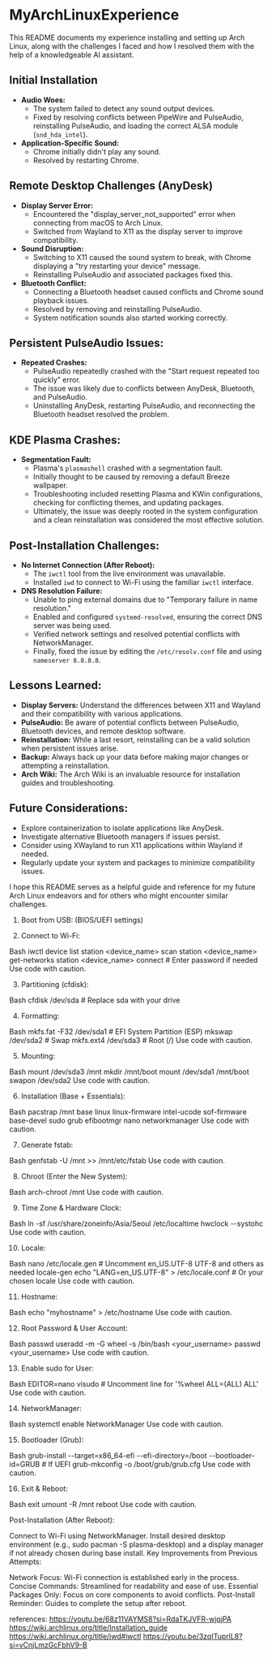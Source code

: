 # MyArchLinuxExperience

This README documents my experience installing and setting up Arch Linux, along with the challenges I faced and how I resolved them with the help of a knowledgeable AI assistant.

## Initial Installation

* **Audio Woes:**
    - The system failed to detect any sound output devices.
    - Fixed by resolving conflicts between PipeWire and PulseAudio, reinstalling PulseAudio, and loading the correct ALSA module (`snd_hda_intel`).
* **Application-Specific Sound:**
    - Chrome initially didn't play any sound.
    - Resolved by restarting Chrome.

## Remote Desktop Challenges (AnyDesk)

* **Display Server Error:**
    - Encountered the "display_server_not_supported" error when connecting from macOS to Arch Linux.
    - Switched from Wayland to X11 as the display server to improve compatibility.
* **Sound Disruption:**
    - Switching to X11 caused the sound system to break, with Chrome displaying a "try restarting your device" message.
    - Reinstalling PulseAudio and associated packages fixed this.
* **Bluetooth Conflict:**
    - Connecting a Bluetooth headset caused conflicts and Chrome sound playback issues.
    - Resolved by removing and reinstalling PulseAudio.
    - System notification sounds also started working correctly.

## Persistent PulseAudio Issues:

* **Repeated Crashes:**
    - PulseAudio repeatedly crashed with the "Start request repeated too quickly" error.
    - The issue was likely due to conflicts between AnyDesk, Bluetooth, and PulseAudio.
    - Uninstalling AnyDesk, restarting PulseAudio, and reconnecting the Bluetooth headset resolved the problem.

## KDE Plasma Crashes:

* **Segmentation Fault:**
    - Plasma's `plasmashell` crashed with a segmentation fault.
    - Initially thought to be caused by removing a default Breeze wallpaper.
    - Troubleshooting included resetting Plasma and KWin configurations, checking for conflicting themes, and updating packages.
    - Ultimately, the issue was deeply rooted in the system configuration and a clean reinstallation was considered the most effective solution.

## Post-Installation Challenges:

* **No Internet Connection (After Reboot):**
    - The `iwctl` tool from the live environment was unavailable.
    - Installed `iwd` to connect to Wi-Fi using the familiar `iwctl` interface.
* **DNS Resolution Failure:**
    - Unable to ping external domains due to "Temporary failure in name resolution."
    - Enabled and configured `systemd-resolved`, ensuring the correct DNS server was being used.
    - Verified network settings and resolved potential conflicts with NetworkManager.
    - Finally, fixed the issue by editing the `/etc/resolv.conf` file and using `nameserver 8.8.8.8`.

## Lessons Learned:

* **Display Servers:** Understand the differences between X11 and Wayland and their compatibility with various applications.
* **PulseAudio:** Be aware of potential conflicts between PulseAudio, Bluetooth devices, and remote desktop software.
* **Reinstallation:** While a last resort, reinstalling can be a valid solution when persistent issues arise.
* **Backup:** Always back up your data before making major changes or attempting a reinstallation.
* **Arch Wiki:** The Arch Wiki is an invaluable resource for installation guides and troubleshooting.

## Future Considerations:

- Explore containerization to isolate applications like AnyDesk.
- Investigate alternative Bluetooth managers if issues persist.
- Consider using XWayland to run X11 applications within Wayland if needed.
- Regularly update your system and packages to minimize compatibility issues.

I hope this README serves as a helpful guide and reference for my future Arch Linux endeavors and for others who might encounter similar challenges.

1. Boot from USB: (BIOS/UEFI settings)

2. Connect to Wi-Fi:

Bash
iwctl
device list
station <device_name> scan
station <device_name> get-networks
station <device_name> connect <SSID>  # Enter password if needed
Use code with caution.

3. Partitioning (cfdisk):

Bash
cfdisk /dev/sda  # Replace sda with your drive

4. Formatting:

Bash
mkfs.fat -F32 /dev/sda1  # EFI System Partition (ESP)
mkswap /dev/sda2          # Swap
mkfs.ext4 /dev/sda3        # Root (/)
Use code with caution.

5. Mounting:

Bash
mount /dev/sda3 /mnt
mkdir /mnt/boot
mount /dev/sda1 /mnt/boot
swapon /dev/sda2
Use code with caution.

6. Installation (Base + Essentials):

Bash
pacstrap /mnt base linux linux-firmware intel-ucode sof-firmware base-devel sudo grub efibootmgr nano networkmanager
Use code with caution.

7. Generate fstab:

Bash
genfstab -U /mnt >> /mnt/etc/fstab
Use code with caution.

8. Chroot (Enter the New System):

Bash
arch-chroot /mnt
Use code with caution.

9. Time Zone & Hardware Clock:

Bash
ln -sf /usr/share/zoneinfo/Asia/Seoul /etc/localtime
hwclock --systohc
Use code with caution.

10. Locale:

Bash
nano /etc/locale.gen   # Uncomment en_US.UTF-8 UTF-8 and others as needed
locale-gen
echo "LANG=en_US.UTF-8" > /etc/locale.conf  # Or your chosen locale
Use code with caution.

11. Hostname:

Bash
echo "myhostname" > /etc/hostname
Use code with caution.

12. Root Password & User Account:

Bash
passwd
useradd -m -G wheel -s /bin/bash <your_username>
passwd <your_username>
Use code with caution.

13. Enable sudo for User:

Bash
EDITOR=nano visudo  # Uncomment line for '%wheel ALL=(ALL) ALL'
Use code with caution.

14. NetworkManager:

Bash
systemctl enable NetworkManager
Use code with caution.

15. Bootloader (Grub):

Bash
grub-install --target=x86_64-efi --efi-directory=/boot --bootloader-id=GRUB # If UEFI
grub-mkconfig -o /boot/grub/grub.cfg
Use code with caution.

16. Exit & Reboot:

Bash
exit
umount -R /mnt
reboot
Use code with caution.

Post-Installation (After Reboot):

Connect to Wi-Fi using NetworkManager.
Install desired desktop environment (e.g., sudo pacman -S plasma-desktop) and a display manager if not already chosen during base install.
Key Improvements from Previous Attempts:

Network Focus: Wi-Fi connection is established early in the process.
Concise Commands: Streamlined for readability and ease of use.
Essential Packages Only: Focus on core components to avoid conflicts.
Post-Install Reminder: Guides to complete the setup after reboot.

references: 
https://youtu.be/68z11VAYMS8?si=RdaTKJVFR-wjqjPA
https://wiki.archlinux.org/title/Installation_guide
https://wiki.archlinux.org/title/iwd#iwctl
https://youtu.be/3zqITuprlL8?si=vCnjLmzGcFbhV9-B
